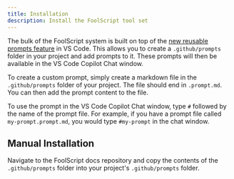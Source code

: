 ```yaml
---
title: Installation
description: Install the FoolScript tool set
---
```


The bulk of the FoolScript system is built on top of the [new reusable prompts feature](https://code.visualstudio.com/docs/copilot/copilot-customization#_reusable-prompt-files-experimental) in VS Code. This allows you to create a `.github/prompts` folder in your project and add prompts to it. These prompts will then be available in the VS Code Copilot Chat window.

To create a custom prompt, simply create a markdown file in the `.github/prompts` folder of your project. The file should end in `.prompt.md`. You can then add the prompt content to the file.

To use the prompt in the VS Code Copilot Chat window, type `#` followed by the name of the prompt file. For example, if you have a prompt file called `my-prompt.prompt.md`, you would type `#my-prompt` in the chat window.

## Manual Installation

Navigate to the FoolScript docs repository and copy the contents of the `.github/prompts` folder into your project's `.github/prompts` folder.